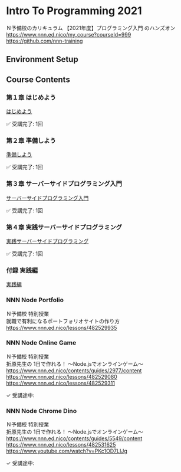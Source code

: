 # Intro To Programming 2021

Ｎ予備校のカリキュラム 【2021年度】プログラミング入門 のハンズオン  
https://www.nnn.ed.nico/my_course?courseId=999  
https://github.com/nnn-training  


## Environment Setup


## Course Contents


### 第１章 はじめよう

[はじめよう](./chap1/)  

✅ 受講完了: 1回  


### 第２章 準備しよう

[準備しよう](./chap2/)  

✅ 受講完了: 1回  


### 第３章 サーバーサイドプログラミング入門

[サーバーサイドプログラミング入門](./chap3/)  

✅ 受講完了: 1回  


### 第４章 実践サーバーサイドプログラミング

[実践サーバーサイドプログラミング](./chap4/)  

✅ 受講完了: 1回  
 

### 付録 実践編

[実践編](./practice/)  

### NNN Node Portfolio

Ｎ予備校 特別授業  
就職で有利になるポートフォリオサイトの作り方  
https://www.nnn.ed.nico/lessons/482529935  


### NNN Node Online Game

Ｎ予備校 特別授業  
折原先生の 1日で作れる！ 〜Node.jsでオンラインゲーム〜  
https://www.nnn.ed.nico/contents/guides/2977/content  
https://www.nnn.ed.nico/lessons/482529080  
https://www.nnn.ed.nico/lessons/482529311  

✓ 受講途中:  


### NNN Node Chrome Dino

Ｎ予備校 特別授業  
折原先生の 1日で作れる！ 〜Node.jsでオンラインゲーム〜  
https://www.nnn.ed.nico/contents/guides/5549/content  
https://www.nnn.ed.nico/lessons/482531625  
https://www.youtube.com/watch?v=PKc1OD7LIJg  

✓ 受講途中:  

